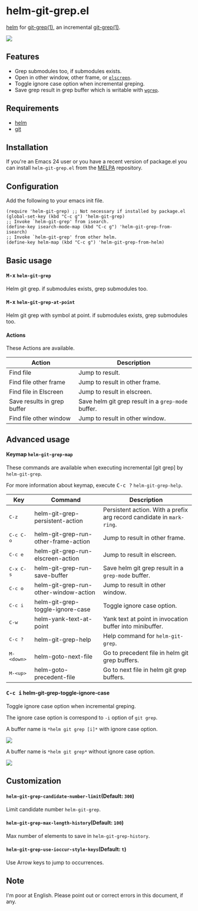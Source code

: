 # helm-git-grep.el

[helm] for [git-grep(1)][git-grep], an incremental [git-grep(1)][git-grep].

![](https://raw.github.com/yasuyk/misc/master/helm-git-grep/image/helm-git-grep.gif)

## Features

- Grep submodules too, if submodules exists.
- Open in other window, other frame, or [`elscreen`](https://github.com/shosti/elscreen).
- Toggle ignore case option when incremental greping.
- Save grep result in grep buffer which is writable with [`wgrep`](https://github.com/mhayashi1120/Emacs-wgrep).

## Requirements

- [helm]
- [git]

## Installation

If you're an Emacs 24 user or you have a recent version of package.el
you can install `helm-git-grep.el` from the [MELPA](http://melpa.milkbox.net/) repository.

## Configuration

Add the following to your emacs init file.

    (require 'helm-git-grep) ;; Not necessary if installed by package.el
    (global-set-key (kbd "C-c g") 'helm-git-grep)
    ;; Invoke `helm-git-grep' from isearch.
    (define-key isearch-mode-map (kbd "C-c g") 'helm-git-grep-from-isearch)
    ;; Invoke `helm-git-grep' from other helm.
    (define-key helm-map (kbd "C-c g") 'helm-git-grep-from-helm)

## Basic usage

#### <kbd>M-x</kbd> `helm-git-grep`

Helm git grep. if submodules exists, grep submodules too.

#### <kbd>M-x</kbd> `helm-git-grep-at-point`

Helm git grep with symbol at point. if submodules exists, grep submodules too.

#### Actions

These Actions are available.

|Action|Description|
|------|-----------|
|Find file | Jump to result.|
|Find file other frame | Jump to result in other frame.|
|Find file in Elscreen | Jump to result in elscreen.|
|Save results in grep buffer | Save helm git grep result in a `grep-mode` buffer.|
|Find file other window | Jump to result in other window.|

## Advanced usage

#### Keymap `helm-git-grep-map`

These commands are available when executing incremental [git grep] by `helm-git-grep`.

For more information about keymap, execute <kbd>C-c ?</kbd> `helm-git-grep-help`.

|Key |Command|Description|
|----|-------|-----------|
|<kbd>C-z</kbd>|helm-git-grep-persistent-action |Persistent action. With a prefix arg record candidate in `mark-ring`.|
|<kbd>C-c C-o</kbd>|helm-git-grep-run-other-frame-action|Jump to result in other frame.|
|<kbd>C-c e</kbd>|helm-git-grep-run-elscreen-action |Jump to result in elscreen.|
|<kbd>C-x C-s</kbd>|helm-git-grep-run-save-buffer|Save helm git grep result in a `grep-mode` buffer.
|<kbd>C-c o</kbd>|helm-git-grep-run-other-window-action |Jump to result in other window.|
|<kbd>C-c i</kbd>|helm-git-grep-toggle-ignore-case| Toggle ignore case option.|
|<kbd>C-w</kbd>|helm-yank-text-at-point|Yank text at point in invocation buffer into minibuffer.|
|<kbd>C-c ?</kbd>|helm-git-grep-help |Help command for `helm-git-grep`.|
|<kbd>M-&lt;down&gt;</kbd> |helm-goto-next-file | Go to precedent file in helm git grep buffers. |
|<kbd>M-&lt;up&gt;</kbd>|helm-goto-precedent-file| Go to next file in helm git grep buffers. |

#### <kbd>C-c i</kbd> helm-git-grep-toggle-ignore-case

Toggle ignore case option when incremental greping.

The ignore case option is correspond to `-i` option of `git grep`.

A buffer name is `*helm git grep [i]*` with ignore case option.

![](https://raw.github.com/yasuyk/misc/master/helm-git-grep/image/with-ignore-case-option.png)

A buffer name is `*helm git grep*` without ignore case option.

![](https://raw.github.com/yasuyk/misc/master/helm-git-grep/image/without-ignore-case-option.png)

## Customization

#### `helm-git-grep-candidate-number-limit`(Default: `300`)

Limit candidate number `helm-git-grep`.

#### `helm-git-grep-max-length-history`(Default: `100`)

Max number of elements to save in `helm-git-grep-history`.

#### `helm-git-grep-use-ioccur-style-keys`(Default: `t`)

Use Arrow keys to jump to occurrences.

## Note

I'm poor at English. Please point out or correct errors in this document, if any.

[helm]:https://github.com/emacs-helm/helm
[git]:http://git-scm.com/
[git-grep]:http://git-scm.com/docs/git-grep
